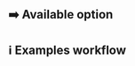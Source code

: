 <!-- header -->
<!-- /header -->

## ➡️ Available option

<!-- options -->
<!-- /options -->

## ℹ️ Examples workflow

<!-- examples -->
<!-- /examples -->